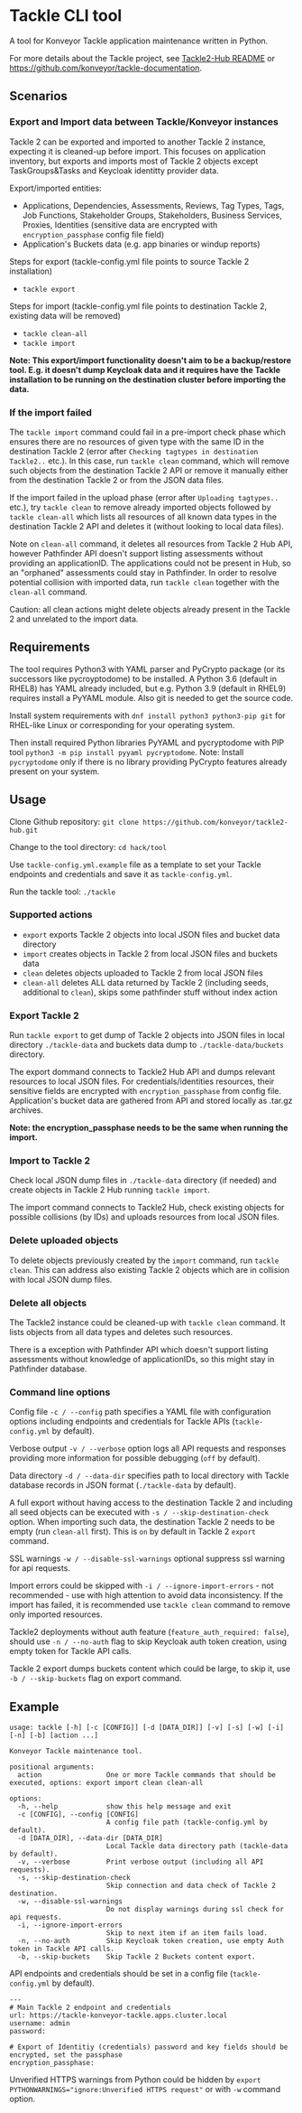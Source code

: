 # Tackle CLI tool

A tool for Konveyor Tackle application maintenance written in Python.

For more details about the Tackle project, see [Tackle2-Hub README](https://github.com/konveyor/tackle2-hub) or https://github.com/konveyor/tackle-documentation.

## Scenarios

### Export and Import data between Tackle/Konveyor instances

Tackle 2 can be exported and imported to another Tackle 2 instance, expecting it is cleaned-up before import. This focuses on application inventory, but exports and imports most of Tackle 2 objects except TaskGroups&Tasks and Keycloak identitty provider data.

Export/imported entities:
- Applications, Dependencies, Assessments, Reviews, Tag Types, Tags, Job Functions, Stakeholder Groups, Stakeholders, Business Services, Proxies, Identities (sensitive data are encrypted with ```encryption_passphase``` config file field)
- Application's Buckets data (e.g. app binaries or windup reports)

Steps for export (tackle-config.yml file points to source Tackle 2 installation)
- ```tackle export```

Steps for import (tackle-config.yml file points to destination Tackle 2, existing data will be removed)

- ```tackle clean-all```
- ```tackle import```

**Note: This export/import functionality doesn't aim to be a backup/restore tool. E.g. it doesn't dump Keycloak data and it requires have the Tackle installation to be running on the destination cluster before importing the data.**

### If the import failed

The ```tackle import``` command could fail in a pre-import check phase which ensures there are no resources of given type with the same ID in the destination Tackle 2 (error after ```Checking tagtypes in destination Tackle2..``` etc.). In this case, run ```tackle clean``` command, which will remove such objects from the destination Tackle 2 API or remove it manually either from the destination Tackle 2 or from the JSON data files.

If the import failed in the upload phase (error after ```Uploading tagtypes..``` etc.), try  ```tackle clean``` to remove already imported objects followed by  ```tackle clean-all``` which lists all resources of all known data types in the destination Tackle 2 API and deletes it (without looking to local data files).

Note on ```clean-all``` command, it deletes all resources from Tackle 2 Hub API, however Pathfinder API doesn't support listing assessments without providing an applicationID. The applications could not be present in Hub, so an "orphaned" assessments could stay in Pathfinder. In order to resolve potential collision with imported data, run  ```tackle clean``` together with the ```clean-all``` command.

Caution: all clean actions might delete objects already present in the Tackle 2 and unrelated to the import data.

## Requirements

The tool requires Python3 with YAML parser and PyCrypto package (or its successors like pycroyptodome) to be installed. A Python 3.6 (default in RHEL8) has YAML already included, but e.g. Python 3.9 (default in RHEL9) requires install a PyYAML module. Also git is needed to get the source code.

Install system requirements with  ```dnf install python3 python3-pip git``` for RHEL-like Linux or corresponding for your operating system.

Then install required Python libraries PyYAML and pycryptodome with PIP tool ```python3 -m pip install pyyaml pycryptodome```. Note: Install ```pycryptodome``` only if there is no library providing PyCrypto features already present on your system.

## Usage

Clone Github repository:
```git clone https://github.com/konveyor/tackle2-hub.git```

Change to the tool directory:
```cd hack/tool```

Use ```tackle-config.yml.example``` file as a template to set your Tackle endpoints and credentials and save it as ```tackle-config.yml```.

Run the tackle tool:
```./tackle```

### Supported actions
- ```export``` exports Tackle 2 objects into local JSON files and bucket data directory
- ```import``` creates objects in Tackle 2 from local JSON files and buckets data
- ```clean``` deletes objects uploaded to Tackle 2 from local JSON files
- ```clean-all``` deletes ALL data returned by Tackle 2 (including seeds, additional to ```clean```), skips some pathfinder stuff without index action

### Export Tackle 2

Run ```tackle export``` to get dump of Tackle 2 objects into JSON files in local directory ```./tackle-data``` and buckets data dump to ```./tackle-data/buckets``` directory.

The export dommand connects to Tackle2 Hub API and dumps relevant resources to local JSON files. For credentials/identities resources, their sensitive fields are encrypted with ```encryption_passphase``` from config file. Application's bucket data are gathered from API and stored locally as .tar.gz archives.

**Note: the encryption_passphase needs to be the same when running the import.**

### Import to Tackle 2

Check local JSON dump files in ```./tackle-data``` directory (if needed) and create objects in Tackle 2 Hub running ```tackle import```.

The import command connects to Tackle2 Hub, check existing objects for possible collisions (by IDs) and uploads resources from local JSON files.

### Delete uploaded objects

To delete objects previously created by the ```import``` command, run ```tackle clean```. This can address also existing Tackle 2 objects which are in collision with local JSON dump files.

### Delete all objects

The Tackle2 instance could be cleaned-up with ```tackle clean``` command. It lists objects from all data types and deletes such resources.

There is a exception with Pathfinder API which doesn't support listing assessments without knowledge of applicationIDs, so this might stay in Pathfinder database.

### Command line options

Config file ```-c / --config``` path specifies a YAML file with configuration options including endpoints and credentials for Tackle APIs (```tackle-config.yml``` by default).

Verbose output ```-v / --verbose``` option logs all API requests and responses providing more information for possible debugging (```off``` by default).

Data directory ```-d / --data-dir``` specifies path to local directory with Tackle database records in JSON format (```./tackle-data``` by default).

A full export without having access to the destination Tackle 2 and including all seed objects can be executed with ```-s / --skip-destination-check``` option. When importing such data, the destination Tackle 2 needs to be empty (run ```clean-all``` first). This is ```on``` by default in Tackle 2 ```export``` command.

SSL warnings ```-w / --disable-ssl-warnings``` optional suppress ssl warning for api requests.

Import errors could be skipped with ``` -i / --ignore-import-errors ``` -  not recommended - use with high attention to avoid data inconsistency. If the import has failed, it is recommended use ```tackle clean``` command to remove only imported resources.

Tackle2 deployments without auth feature (```feature_auth_required: false```), should use ```-n / --no-auth``` flag to skip Keycloak auth token creation, using empty token for Tackle API calls.

Tackle 2 export dumps buckets content which could be large, to skip it, use ```-b / --skip-buckets``` flag on export command.

## Example

```
usage: tackle [-h] [-c [CONFIG]] [-d [DATA_DIR]] [-v] [-s] [-w] [-i] [-n] [-b] [action ...]

Konveyor Tackle maintenance tool.

positional arguments:
  action                One or more Tackle commands that should be executed, options: export import clean clean-all

options:
  -h, --help            show this help message and exit
  -c [CONFIG], --config [CONFIG]
                        A config file path (tackle-config.yml by default).
  -d [DATA_DIR], --data-dir [DATA_DIR]
                        Local Tackle data directory path (tackle-data by default).
  -v, --verbose         Print verbose output (including all API requests).
  -s, --skip-destination-check
                        Skip connection and data check of Tackle 2 destination.
  -w, --disable-ssl-warnings
                        Do not display warnings during ssl check for api requests.
  -i, --ignore-import-errors
                        Skip to next item if an item fails load.
  -n, --no-auth         Skip Keycloak token creation, use empty Auth token in Tackle API calls.
  -b, --skip-buckets    Skip Tackle 2 Buckets content export.
```

API endpoints and credentials should be set in a config file (```tackle-config.yml``` by default).

```
---
# Main Tackle 2 endpoint and credentials
url: https://tackle-konveyor-tackle.apps.cluster.local
username: admin
password:

# Export of Identitiy (credentials) password and key fields should be encrypted, set the passphase
encryption_passphase:

```

Unverified HTTPS warnings from Python could be hidden by ```export PYTHONWARNINGS="ignore:Unverified HTTPS request"``` or with ```-w``` command option.
